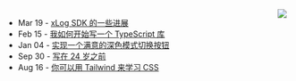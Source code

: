 <picture>
  <source
    srcset="https://github-readme-stats.vercel.app/api?username=hyoban&hide_border=true&hide_title=true&disable_animations=true&theme=github_dark&include_all_commits=true&count_private=true&role=OWNER,COLLABORATOR,ORGANIZATION_MEMBER&rank_icon=percentile"
    media="(prefers-color-scheme: dark)" />
  <source
    srcset="https://github-readme-stats.vercel.app/api?username=hyoban&hide_border=true&hide_title=true&disable_animations=true&include_all_commits=true&count_private=true&role=OWNER,COLLABORATOR,ORGANIZATION_MEMBER&rank_icon=percentile"
    media="(prefers-color-scheme: light), (prefers-color-scheme: no-preference)" />
  <img src="https://github-readme-stats.vercel.app/api?username=hyoban&hide_border=true&hide_title=true&disable_animations=true&include_all_commits=true&count_private=true&role=OWNER,COLLABORATOR,ORGANIZATION_MEMBER&rank_icon=percentile"
    align="right" />
</picture>

<!-- feed start -->
- Mar 19 - [xLog SDK 的一些进展](https://xlog.app/api/redirection?characterId=51657&noteId=45)
- Feb 15 - [我如何开始写一个 TypeScript 库](https://xlog.app/api/redirection?characterId=51657&noteId=18)
- Jan 04 - [实现一个满意的深色模式切换按钮](https://xlog.app/api/redirection?characterId=51657&noteId=15)
- Sep 30 - [写在 24 岁之前](https://xlog.app/api/redirection?characterId=51657&noteId=7)
- Aug 16 - [你可以用 Tailwind 来学习 CSS](https://xlog.app/api/redirection?characterId=51657&noteId=5)
<!-- feed end -->
